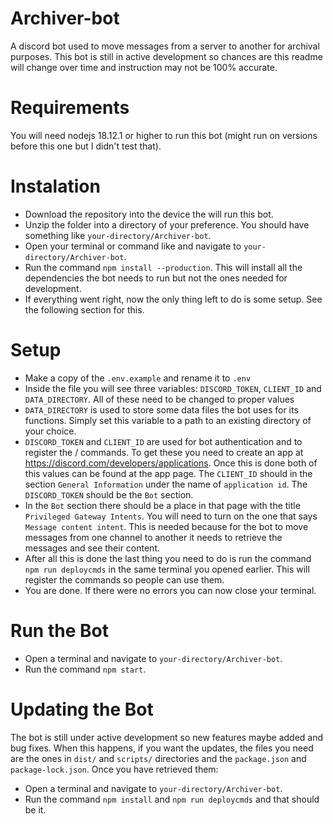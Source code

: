 # Archiver-bot
A discord bot used to move messages from a server to another for archival purposes. This bot is still in active development
so chances are this readme will change over time and instruction may not be 100% accurate.

# Requirements
You will need nodejs 18.12.1 or higher to run this bot (might run on versions before this one but I didn't test that).

# Instalation

- Download the repository into the device the will run this bot.
- Unzip the folder into a directory of your preference. You should have something like `your-directory/Archiver-bot`.
- Open your terminal or command like and navigate to `your-directory/Archiver-bot`.
- Run the command ```npm install --production```. This will install all the dependencies the bot needs to run but not the ones needed for development.
- If everything went right, now the only thing left to do is some setup. See the following section for this.

# Setup

- Make a copy of the `.env.example` and rename it to `.env`
- Inside the file you will see three variables: `DISCORD_TOKEN`, `CLIENT_ID` and `DATA_DIRECTORY`. All of these need to be changed to proper values
- `DATA_DIRECTORY` is used to store some data files the bot uses for its functions. Simply set this variable to a path to an existing directory of your choice.
- `DISCORD_TOKEN` and `CLIENT_ID` are used for bot authentication and to register the / commands. To get these you need to create an app at https://discord.com/developers/applications. Once this is done both of this values can be found at the app page. The `CLIENT_ID` should in the section `General Information` under the name of `application id`. The `DISCORD_TOKEN` should be the `Bot` section.
- In the `Bot` section there should be a place in that page with the title `Privileged Gateway Intents`. You will need to turn on the one that says `Message content intent`. This is needed because for the bot to move messages from one channel to another it needs to retrieve the messages and see their content.
- After all this is done the last thing you need to do is run the command `npm run deploycmds` in the same terminal you opened earlier. This will register the commands so people can use them.
- You are done. If there were no errors you can now close your terminal.

# Run the Bot
- Open a terminal and navigate to `your-directory/Archiver-bot`.
- Run the command `npm start`.

# Updating the Bot
The bot is still under active development so new features maybe added and bug fixes. When this happens, if you want the updates, the files you need are the ones in `dist/` and `scripts/` directories and the `package.json` and `package-lock.json`. Once you have retrieved them:

- Open a terminal and navigate to `your-directory/Archiver-bot`.
- Run the command `npm install` and `npm run deploycmds` and that should be it.